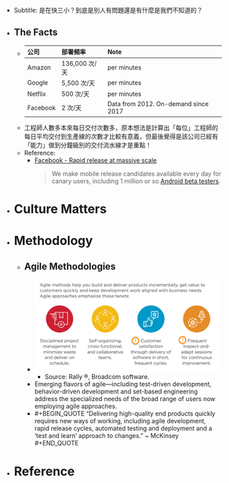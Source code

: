 - Subtitle: 是在快三小？到底是別人有問題還是有什麼是我們不知道的？
- ## The Facts
	- |公司|部署頻率|Note|
	  |--|--|--|
	  |Amazon|136,000 次/天|per minutes|
	  |Google|5,500 次/天|per minutes|
	  |Netflix|500 次/天|per minutes|
	  |Facebook|2 次/天|Data from 2012. On-demand since 2017|
	- 工程師人數多本來每日交付次數多，原本想法是計算出「每位」工程師的每日平均交付到生產線的次數才比較有意義，但最後覺得是該公司已經有「能力」做到分鐘級別的交付流水線才是重點！
	- Reference:
	  * [Facebook - Rapid release at massive scale](https://engineering.fb.com/2017/08/31/web/rapid-release-at-massive-scale/)
	    > We make mobile release candidates available every day for canary users, including 1 million or so [Android beta testers](https://play.google.com/apps/testing/com.facebook.katana).
- # Culture Matters
- # Methodology
	- ## Agile Methodologies
		- ![image.png](../assets/image_1683518520302_0.png)
			- Source: Rally ®, Broadcom software.
		- Emerging flavors of agile—including test-driven development, behavior-driven development and set-based engineering address the specialized needs of the broad range of users now employing agile approaches.
		- #+BEGIN_QUOTE
		  “Delivering high-quality end products quickly requires new ways of working, including agile development, rapid release cycles, automated testing and deployment and a ‘test and learn’ approach to changes.”  ~ McKinsey
		  #+END_QUOTE
- # Reference